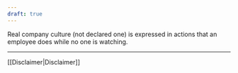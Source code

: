 ```yaml
---
draft: true
---
```


Real company culture (not declared one) is expressed in actions that an employee does while no one is watching.

---
[[Disclaimer|Disclaimer]]
